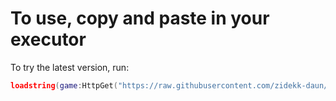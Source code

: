 # To use, copy and paste in your executor

To try the latest version, run:

```lua
loadstring(game:HttpGet("https://raw.githubusercontent.com/zidekk-daun/ZalupaHUB/refs/heads/main/ZALUPAHUB_YunV2.lua"))()
